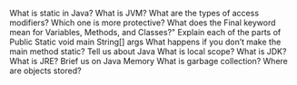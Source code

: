 What is static in Java?
What is JVM?
What are the types of access modifiers? Which one is more protective?
What does the Final keyword mean for Variables, Methods, and Classes?"
Explain each of the parts of Public Static void main String[] args
What happens if you don’t make the main method static?
Tell us about Java
What is local scope?
What is JDK?
What is JRE? 
Brief us on Java Memory
What is garbage collection?
Where are objects stored?